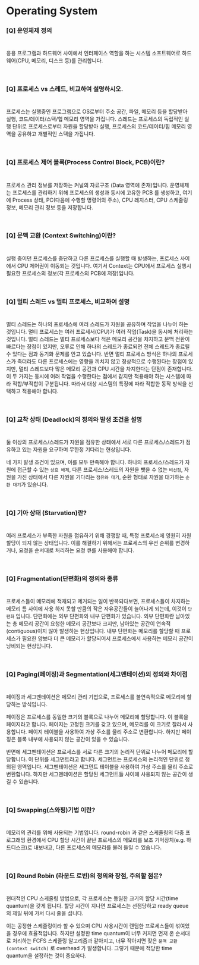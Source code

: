 # Operating System

### [Q] 운영체제 정의
#
응용 프로그램과 하드웨어 사이에서 인터페이스 역할을 하는 시스템 소프트웨어로 하드웨어(CPU, 메모리, 디스크 등)를 관리합니다.

<br>

### [Q] 프로세스 vs 스레드, 비교하여 설명하시오.
#
프로세스는 실행중인 프로그램으로 OS로부터 주소 공간, 파일, 메모리 등을 할당받아 실행, 코드/데이터/스택/힙 메모리 영역을 가집니다.
스레드는 프로세스의 독립적인 실행 단위로 프로세스로부터 자원을 할당받아 실행, 프로세스의 코드/데이터/힙 메모리 영역을 공유하고 개별적인 스택을 가집니다. 

<br>

### [Q] 프로세스 제어 블록(Process Control Block, PCB)이란?
#
프로세스 관리 정보를 저장하는 커널의 자료구조 (Data 영역에 존재)입니다. 운영체제는 프로세스를 관리하기 위해 프로세스의 생성과 동시에 고유한 PCB 를 생성하고, 여기에 Process 상태, PC(다음에 수행할 명령어의 주소), CPU 레지스터, CPU 스케줄링 정보, 메모리 관리 정보 등을 저장합니다.

<br>

### [Q] 문맥 교환 (Context Switching)이란?
#
실행 중이던 프로세스를 중단하고 다른 프로세스를 실행할 때 발생하는, 프로세스 사이에서 CPU 제어권이 이동되는 것입니다. 여기서 Context는 CPU에서 프로세스 실행시 필요한 프로세스의 정보(각 프로세스의 PCB에 저장)입니다.

<br>

### [Q] 멀티 스레드 vs 멀티 프로세스, 비교하여 설명
#
멀티 스레드는 하나의 프로세스에 여러 스레드가 자원을 공유하며 작업을 나누어 하는 것입니다. 
멀티 프로세스는 여러 프로세서(CPU)가 여러 작업(Task)을 동시에 처리하는 것입니다. 
멀티 스레드는 멀티 프로세스보다 적은 메모리 공간을 차지하고 문맥 전환이 빠르다는 장점이 있지만, 오류로 인해 하나의 스레드가 종료되면 전체 스레드가 종료될 수 있다는 점과 동기화 문제를 안고 있습니다.
반면 멀티 프로세스 방식은 하나의 프로세스가 죽더라도 다른 프로세스에는 영향을 끼치지 않고 정상적으로 수행된다는 장점이 있지만, 멀티 스레드보다 많은 메모리 공간과 CPU 시간을 차지한다는 단점이 존재합니다.
이 두 가지는 동시에 여러 작업을 수행한다는 점에서 같지만 적용해야 하는 시스템에 따라 적합/부적합이 구분됩니다. 따라서 대상 시스템의 특징에 따라 적합한 동작 방식을 선택하고 적용해야 합니다.

<br>


### [Q] 교착 상태 (Deadlock)의 정의와 발생 조건을 설명
#
둘 이상의 프로세스/스레드가 자원을 점유한 상태에서 서로 다른 프로세스/스레드가 점유하고 있는 자원을 요구하며 무한정 기다리는 현상입니다.

네 가지 발생 조건이 있으며, 이를 모두 만족해야 합니다.
하나의 프로세스/스레드가 자원에 접근할 수 있는 `상호 배제`, 
다른 프로세스/스레드의 자원을 뺏을 수 없는 `비선점`, 
자원을 가진 상태에서 다른 자원을 기다리는 `점유와 대기`, 
순환 형태로 자원을 대기하는 `순환 대기`가 있습니다.

<br>


### [Q] 기아 상태 (Starvation)란?
#
여러 프로세스가 부족한 자원을 점유하기 위해 경쟁할 때, 특정 프로세스에 영원히 자원 할당이 되지 않는 상태입니다.
이를 해결하기 위해서는 프로세스의 우선 순위를 변경하거나, 요청을 순서대로 처리하는 요청 큐를 사용해야 합니다.

<br>

### [Q] Fragmentation(단편화)의 정의와 종류
#
프로세스들이 메모리에 적재되고 제거되는 일이 반복되다보면, 프로세스들이 차지하는 메모리 틈 사이에 사용 하지 못할 만큼의 작은 자유공간들이 늘어나게 되는데, 이것이 `단편화` 입니다. 
단편화에는 외부 단편화와 내부 단편화가 있습니다. 
외부 단편화란 남아있는 총 메모리 공간이 요청한 메모리 공간보다 크지만, 남아있는 공간이 연속적(contiguous)이지 않아 발생하는 현상입니다.
내부 단편화는 메모리를 할당할 때 프로세스가 필요한 양보다 더 큰 메모리가 할당되어서 프로세스에서 사용하는 메모리 공간이 낭비되는 현상입니다.

<br>


### [Q] Paging(페이징)과 Segmentation(세그멘테이션)의 정의와 차이점
#
페이징과 세그멘테이션은 메모리 관리 기법으로, 프로세스를 불연속적으로 메모리에 할당하는 방식입니다.

페이징은 프로세스를 동일한 크기의 블록으로 나누어 메모리에 할당합니다. 이 블록을 페이지라고 합니다. 페이지는 고정된 크기를 갖고 있으며, 메모리를 이 크기로 잘라서 사용합니다. 페이지 테이블을 사용하여 가상 주소를 물리 주소로 변환합니다. 하지만 페이징은 블록 내부에 사용되지 않는 공간이 있을 수 있습니다.

반면에 세그멘테이션은 프로세스를 서로 다른 크기의 논리적 단위로 나누어 메모리에 할당합니다. 이 단위를 세그먼트라고 합니다. 세그먼트는 프로세스의 논리적인 단위로 정의된 영역입니다. 세그멘테이션은 세그먼트 테이블을 사용하여 가상 주소를 물리 주소로 변환합니다. 하지만 세그멘테이션은 할당된 세그먼트들 사이에 사용되지 않는 공간이 생길 수 있습니다.

<br>

### [Q] Swapping(스와핑)기법 이란?
#
메모리의 관리를 위해 사용되는 기법입니다. round-robin 과 같은 스케줄링의 다중 프로그래밍 환경에서 CPU 할당 시간이 끝난 프로세스의 메모리를 보조 기억장치(e.g. 하드디스크)로 내보내고, 다른 프로세스의 메모리를 불러 들일 수 있습니다.

<br>

### [Q] Round Robin (라운드 로빈)의 정의와 장점, 주의할 점은?
#
현대적인 CPU 스케줄링 방법으로, 각 프로세스는 동일한 크기의 할당 시간(time quantum)을 갖게 됩니다.
할당 시간이 지나면 프로세스는 선점당하고 ready queue 의 제일 뒤에 가서 다시 줄을 섭니다.

이는 공정한 스케줄링이라 할 수 있으며 CPU 사용시간이 랜덤한 프로세스들이 섞여있을 경우에 효율적입니다.
하지만 설정한 time quantum이 너무 커지면 먼저 온 순서대로 처리하는 FCFS 스케줄링 알고리즘과 같아지고, 너무 작아지면 잦은 `문맥 교환(context switch)` 로 overhead 가 발생합니다. 그렇기 때문에 적당한 time quantum을 설정하는 것이 중요하다.